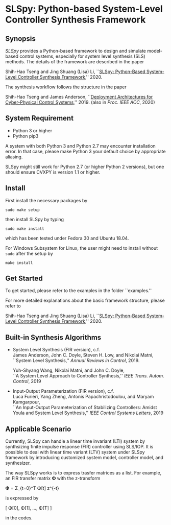 # SLSpy: Python-based System-Level Controller Synthesis Framework

## Synopsis
*SLSpy* provides a Python-based framework to design and simulate model-based control systems, especially for system level synthesis (SLS) methods. The details of the framework are described in the paper

Shih-Hao Tseng and Jing Shuang (Lisa) Li, ``[SLSpy: Python-Based System-Level Controller Synthesis Framework](https://arxiv.org/abs/2004.12565),'' 2020.

The synthesis workflow follows the structure in the paper

Shih-Hao Tseng and James Anderson, ``[Deployment Architectures for Cyber-Physical Control Systems](https://arxiv.org/abs/1911.01510),'' 2019. (also in *Proc. IEEE ACC*, 2020)

## System Requirement
<!--
* Python 2.7 or higher
* Python pip (or pip3 for Python 3)

We recommend using Python 3 (and pip3) or above. 
-->
* Python 3 or higher
* Python pip3

A system with both Python 3 and Python 2.7 may encounter installation error. In that case, please make Python 3 your default choice by appropriate aliasing.

SLSpy might still work for Python 2.7 (or higher Python 2 versions), but one should ensure CVXPY is version 1.1 or higher.

## Install
First install the necessary packages by

`sudo make setup`

then install SLSpy by typing

`sudo make install`

which has been tested under Fedora 30 and Ubuntu 18.04.

For Windows Subsystem for Linux, the user might need to install without `sudo` after the setup by

`make install`

<!--
## SLSpy Wiki
A simple wiki page with basic explanation can be found at 
http://slswiki.cms.caltech.edu/index.php/SLSpy

(The server is currently down. We will bring it back when the server is up again.
-->
## Get Started
To get started, please refer to the examples in the folder ``examples.''

For more detailed explanations about the basic framework structure, please refer to 

Shih-Hao Tseng and Jing Shuang (Lisa) Li, ``[SLSpy: Python-Based System-Level Controller Synthesis Framework](https://arxiv.org/abs/2004.12565),'' 2020.

## Built-in Synthesis Algorithms
* System Level Synthesis (FIR version), c.f.\
  James Anderson, John C. Doyle, Steven H. Low, and Nikolai Matni,\
  ``System Level Synthesis,'' *Annual Reviews in Control*, 2019.

  Yuh-Shyang Wang, Nikolai Matni, and John C. Doyle,\
  ``A System Level Approach to Controller Synthesis,'' *IEEE Trans. Autom. Control*, 2019

* Input-Output Parameterization (FIR version), c.f.\
  Luca Furieri, Yang Zheng, Antonis Papachristodoulou, and Maryam Kamgarpour,\
  ``An Input-Output Parameterization of Stabilizing Controllers: Amidst Youla and System Level Synthesis,'' *IEEE Control Systems Letters*, 2019

## Applicable Scenario
Currently, SLSpy can handle a linear time invariant (LTI) system by synthsizing finite impulse response (FIR) controller using SLS/IOP. It is possible to deal with linear time variant (LTV) system under SLSpy framework by introducing customized system model, controller model, and synthesizer.

The way SLSpy works is to express trasfer matrices as a list. For example, an FIR transfer matrix <b>Φ</b> with the z-transform

<b>Φ</b> = Σ_{t=0}^T Φ[t] z^{-t}

is expressed by

[ Φ[0], Φ[1], ..., Φ[T] ]

in the codes.